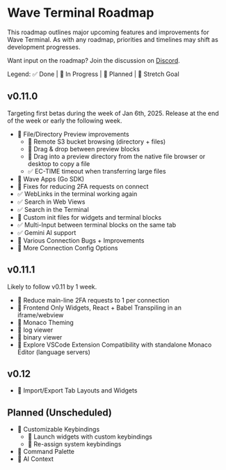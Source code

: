 # Wave Terminal Roadmap

This roadmap outlines major upcoming features and improvements for Wave Terminal. As with any roadmap, priorities and timelines may shift as development progresses.

Want input on the roadmap? Join the discussion on [Discord](https://discord.gg/XfvZ334gwU).

Legend: ✅ Done | 🔧 In Progress | 🔷 Planned | 🤞 Stretch Goal

## v0.11.0

Targeting first betas during the week of Jan 6th, 2025. Release at the end of the week or early the following week.

- 🔷 File/Directory Preview improvements
  - 🔷 Remote S3 bucket browsing (directory + files)
  - 🔷 Drag & drop between preview blocks
  - 🔷 Drag into a preview directory from the native file browser or desktop to copy a file
  - ✅ EC-TIME timeout when transferring large files
- 🔷 Wave Apps (Go SDK)
- 🔷 Fixes for reducing 2FA requests on connect
- ✅ WebLinks in the terminal working again
- ✅ Search in Web Views
- ✅ Search in the Terminal
- 🔷 Custom init files for widgets and terminal blocks
- ✅ Multi-Input between terminal blocks on the same tab
- ✅ Gemini AI support
- 🔧 Various Connection Bugs + Improvements
- 🔧 More Connection Config Options

## v0.11.1

Likely to follow v0.11 by 1 week.

- 🔷 Reduce main-line 2FA requests to 1 per connection
- 🔷 Frontend Only Widgets, React + Babel Transpiling in an iframe/webview
- 🔷 Monaco Theming
- 🤞 log viewer
- 🤞 binary viewer
- 🤞 Explore VSCode Extension Compatibility with standalone Monaco Editor (language servers)

## v0.12

- 🔷 Import/Export Tab Layouts and Widgets

## Planned (Unscheduled)

- 🔷 Customizable Keybindings
  - 🔷 Launch widgets with custom keybindings
  - 🔷 Re-assign system keybindings
- 🔷 Command Palette
- 🔷 AI Context
